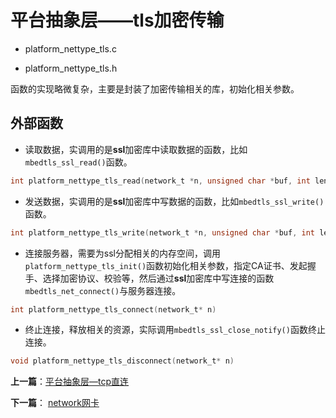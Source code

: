 # 平台抽象层——tls加密传输

- platform_nettype_tls.c

- platform_nettype_tls.h

函数的实现略微复杂，主要是封装了加密传输相关的库，初始化相关参数。


## 外部函数

- 读取数据，实调用的是**ssl**加密库中读取数据的函数，比如`mbedtls_ssl_read()`函数。

```c
int platform_nettype_tls_read(network_t *n, unsigned char *buf, int len, int timeout)
```

- 发送数据，实调用的是**ssl**加密库中写数据的函数，比如`mbedtls_ssl_write()`函数。

```c
int platform_nettype_tls_write(network_t *n, unsigned char *buf, int len, int timeout)
```

- 连接服务器，需要为ssl分配相关的内存空间，调用`platform_nettype_tls_init()`函数初始化相关参数，指定CA证书、发起握手、选择加密协议、校验等，然后通过**ssl**加密库中写连接的函数`mbedtls_net_connect()`与服务器连接。

```c
int platform_nettype_tls_connect(network_t* n)
```

- 终止连接，释放相关的资源，实际调用`mbedtls_ssl_close_notify()`函数终止连接。

```c
void platform_nettype_tls_disconnect(network_t* n)
```

**上一篇**：[平台抽象层—tcp直连](./platform_nettype_tcp.md)

**下一篇**： [network网卡](./network.md)

